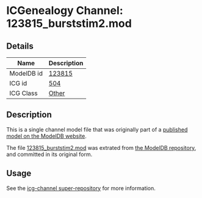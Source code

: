 # ICGenealogy Channel: 123815\_burststim2.mod

## Details

Name | Description
---- | -----------
ModelDB id | [123815](http://senselab.med.yale.edu/ModelDB/ShowModel.cshtml?model=123815)
ICG id | [504](http://icg.neurotheory.ox.ac.uk/channels/other/504)
ICG Class | [Other](http://icg.neurotheory.ox.ac.uk/channels/other)

## Description

This is a single channel model file that was originally part of a [published model on the ModelDB website](http://senselab.med.yale.edu/mModelDB/ShowModel.cshtml?model=123815).

The file [123815\_burststim2.mod](123815_burststim2.mod) was extrated from [the ModelDB repository](http://senselab.med.yale.edu/ModelDB/ShowModel.cshtml?model=123815), and committed in its original form.

## Usage

See the [icg-channel super-repository](https://github.com/icgenealogy/icg-channels) for more information.